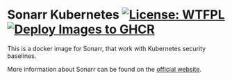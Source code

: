 # Sonarr Kubernetes [![License: WTFPL](https://img.shields.io/badge/License-WTFPL-brightgreen.svg)](http://www.wtfpl.net/about/) [![Deploy Images to GHCR](https://github.com/justereseau/Sonarr/actions/workflows/package-build.yml/badge.svg)](https://github.com/justereseau/Sonarr/actions/workflows/package-build.yml)

This is a docker image for Sonarr, that work with Kubernetes security baselines.

More information about Sonarr can be found on the [official website](https://github.com/Sonarr/Sonarr).
